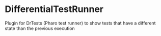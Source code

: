 # DifferentialTestRunner
Plugin for DrTests (Pharo test runner) to show tests that have a different state than the previous execution
